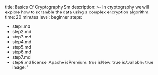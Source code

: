 title: Basics Of Cryptography Sm
description: >-
  In cryptography we will explore how to scramble the data using a complex
  encryption algorithm.
time: 20 minutes
level: beginner
steps:
  - step1.md
  - step2.md
  - step3.md
  - step4.md
  - step5.md
  - step6.md
  - step7.md
  - step8.md
license: Apache
isPremium: true
isNew: true
isAvailable: true
image: ''
